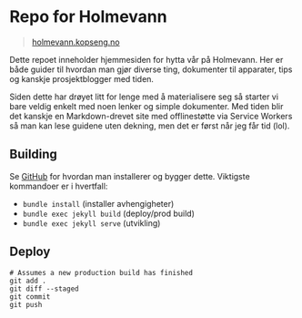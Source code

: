 # Repo for Holmevann
> [holmevann.kopseng.no](http://holmevann.kopseng.no)

Dette repoet inneholder hjemmesiden for hytta vår på Holmevann.
Her er både guider til hvordan man gjør diverse ting, dokumenter til apparater, tips og kanskje prosjektblogger med tiden.

Siden dette har drøyet litt for lenge med å materialisere seg så starter vi bare veldig 
enkelt med noen lenker og simple dokumenter. Med tiden blir det kanskje en Markdown-drevet site med offlinestøtte via Service Workers så man kan lese guidene uten dekning, men det er først når jeg får tid (lol).

## Building
Se [GitHub](https://help.github.com/articles/setting-up-your-github-pages-site-locally-with-jekyll/) for hvordan man installerer og bygger dette. Viktigste kommandoer er i hvertfall:
- `bundle install` (installer avhengigheter)
- `bundle exec jekyll build` (deploy/prod build)
- `bundle exec jekyll serve` (utvikling)

## Deploy
```
# Assumes a new production build has finished
git add .
git diff --staged
git commit 
git push
```
